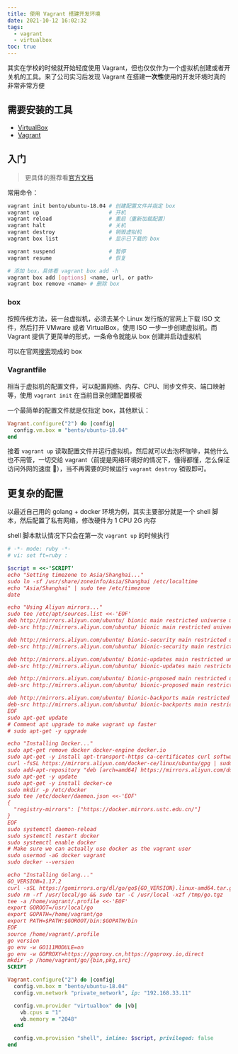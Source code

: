 ```yaml
---
title: 使用 Vagrant 搭建开发环境
date: 2021-10-12 16:02:32
tags:
  - vagrant
  - virtualbox
toc: true
---
```


其实在学校的时候就开始轻度使用 Vagrant，但也仅仅作为一个虚拟机创建或者开关机的工具。来了公司实习后发现 Vagrant 在搭建**一次性**使用的开发环境时真的非常非常方便

<!-- more -->

## 需要安装的工具

- [VirtualBox](https://www.virtualbox.org/)
- [Vagrant](https://www.vagrantup.com/)

## 入门

> 更具体的推荐看[官方文档](https://www.vagrantup.com/docs)

常用命令：

```bash
vagrant init bento/ubuntu-18.04 # 创建配置文件并指定 box
vagrant up                      # 开机
vagrant reload                  # 重启（重新加载配置）
vagrant halt                    # 关机
vagrant destroy                 # 销毁虚拟机
vagrant box list                # 显示已下载的 box

vagrant suspend                 # 暂停
vagrant resume                  # 恢复

# 添加 box，具体看 vagrant box add -h
vagrant box add [options] <name, url, or path>
vagrant box remove <name> # 删除 box
```

### box

按照传统方法，装一台虚拟机，必须去某个 Linux 发行版的官网上下载 ISO 文件，然后打开 VMware 或者 VirtualBox，使用 ISO 一步一步创建虚拟机。而 Vagrant 提供了更简单的形式，一条命令就能从 box 创建并启动虚拟机

可以在官网[搜索](https://app.vagrantup.com/boxes/search)现成的 box

### Vagrantfile

相当于虚拟机的配置文件，可以配置网络、内存、CPU、同步文件夹、端口映射等，使用 `vagrant init` 在当前目录创建配置模板

一个最简单的配置文件就是仅指定 box，其他默认：

```rb Vagrantfile
Vagrant.configure("2") do |config|
  config.vm.box = "bento/ubuntu-18.04"
end
```

接着 `vagrant up` 读取配置文件并运行虚拟机，然后就可以去泡杯咖啡，其他什么也不用管，一切交给 vagrant（前提是网络环境好的情况下，懂得都懂，怎么保证访问外网的速度 🧱），当不再需要的时候运行 `vagrant destroy` 销毁即可。

## 更复杂的配置

以最近自己用的 golang + docker 环境为例，其实主要部分就是一个 shell 脚本，然后配置了私有网络，修改硬件为 1 CPU 2G 内存

shell 脚本默认情况下只会在第一次 `vagrant up` 的时候执行

```rb Vagrantfile
# -*- mode: ruby -*-
# vi: set ft=ruby :

$script = <<-'SCRIPT'
echo "Setting timezone to Asia/Shanghai..."
sudo ln -sf /usr/share/zoneinfo/Asia/Shanghai /etc/localtime
echo "Asia/Shanghai" | sudo tee /etc/timezone
date

echo "Using Aliyun mirrors..."
sudo tee /etc/apt/sources.list <<-'EOF'
deb http://mirrors.aliyun.com/ubuntu/ bionic main restricted universe multiverse
deb-src http://mirrors.aliyun.com/ubuntu/ bionic main restricted universe multiverse

deb http://mirrors.aliyun.com/ubuntu/ bionic-security main restricted universe multiverse
deb-src http://mirrors.aliyun.com/ubuntu/ bionic-security main restricted universe multiverse

deb http://mirrors.aliyun.com/ubuntu/ bionic-updates main restricted universe multiverse
deb-src http://mirrors.aliyun.com/ubuntu/ bionic-updates main restricted universe multiverse

deb http://mirrors.aliyun.com/ubuntu/ bionic-proposed main restricted universe multiverse
deb-src http://mirrors.aliyun.com/ubuntu/ bionic-proposed main restricted universe multiverse

deb http://mirrors.aliyun.com/ubuntu/ bionic-backports main restricted universe multiverse
deb-src http://mirrors.aliyun.com/ubuntu/ bionic-backports main restricted universe multiverse
EOF
sudo apt-get update
# Comment apt upgrade to make vagrant up faster
# sudo apt-get -y upgrade

echo "Installing Docker..."
sudo apt-get remove docker docker-engine docker.io
sudo apt-get -y install apt-transport-https ca-certificates curl software-properties-common
curl -fsSL https://mirrors.aliyun.com/docker-ce/linux/ubuntu/gpg | sudo apt-key add -
sudo add-apt-repository "deb [arch=amd64] https://mirrors.aliyun.com/docker-ce/linux/ubuntu $(lsb_release -cs) stable"
sudo apt-get -y update
sudo apt-get -y install docker-ce
sudo mkdir -p /etc/docker
sudo tee /etc/docker/daemon.json <<-'EOF'
{
  "registry-mirrors": ["https://docker.mirrors.ustc.edu.cn/"]
}
EOF
sudo systemctl daemon-reload
sudo systemctl restart docker
sudo systemctl enable docker
# Make sure we can actually use docker as the vagrant user
sudo usermod -aG docker vagrant
sudo docker --version

echo "Installing Golang..."
GO_VERSION=1.17.2
curl -sSL https://gomirrors.org/dl/go/go${GO_VERSION}.linux-amd64.tar.gz -o /tmp/go.tgz
sudo rm -rf /usr/local/go && sudo tar -C /usr/local -xzf /tmp/go.tgz
tee -a /home/vagrant/.profile <<-'EOF'
export GOROOT=/usr/local/go
export GOPATH=/home/vagrant/go
export PATH=$PATH:$GOROOT/bin:$GOPATH/bin
EOF
source /home/vagrant/.profile
go version
go env -w GO111MODULE=on
go env -w GOPROXY=https://goproxy.cn,https://goproxy.io,direct
mkdir -p /home/vagrant/go/{bin,pkg,src}
SCRIPT

Vagrant.configure("2") do |config|
  config.vm.box = "bento/ubuntu-18.04"
  config.vm.network "private_network", ip: "192.168.33.11"

  config.vm.provider "virtualbox" do |vb|
    vb.cpus = "1"
    vb.memory = "2048"
  end

  config.vm.provision "shell", inline: $script, privileged: false
end
```
